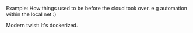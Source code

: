 Example:
How things used to be before the cloud took over. 
e.g automation within the local net :)

Modern twist: It's dockerized. 
